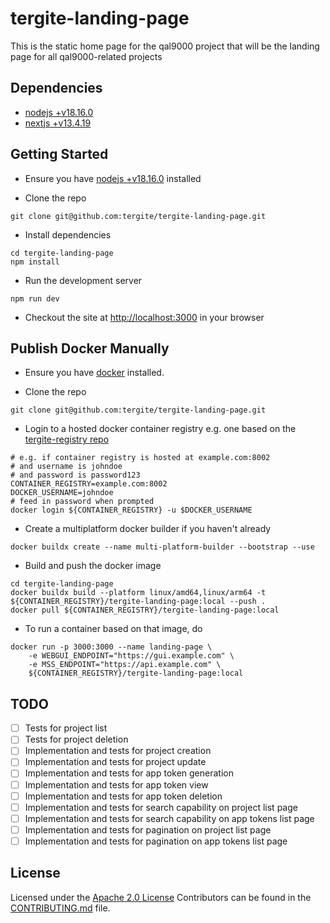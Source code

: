 # tergite-landing-page

This is the static home page for the qal9000 project that will be the landing page for all qal9000-related projects

## Dependencies

-   [nodejs +v18.16.0](https://nodejs.org/en/download)
-   [nextjs +v13.4.19](https://nextjs.org/)

## Getting Started

-   Ensure you have [nodejs +v18.16.0](https://nodejs.org/en/download) installed

-   Clone the repo

```shell
git clone git@github.com:tergite/tergite-landing-page.git
```

-   Install dependencies

```shell
cd tergite-landing-page
npm install
```

-   Run the development server

```shell
npm run dev
```

-   Checkout the site at [http://localhost:3000](http://localhost:3000) in your browser

## Publish Docker Manually

-   Ensure you have [docker](https://docs.docker.com/engine/install/) installed.

-   Clone the repo

```shell
git clone git@github.com:tergite/tergite-landing-page.git
```

-   Login to a hosted docker container registry e.g. one based on the [tergite-registry repo](https://github.com/tergite/tergite-registry)

```shell
# e.g. if container registry is hosted at example.com:8002
# and username is johndoe
# and password is password123
CONTAINER_REGISTRY=example.com:8002
DOCKER_USERNAME=johndoe
# feed in password when prompted
docker login ${CONTAINER_REGISTRY} -u $DOCKER_USERNAME
```

-   Create a multiplatform docker builder if you haven't already

```shell
docker buildx create --name multi-platform-builder --bootstrap --use
```

-   Build and push the docker image

```shell
cd tergite-landing-page
docker buildx build --platform linux/amd64,linux/arm64 -t ${CONTAINER_REGISTRY}/tergite-landing-page:local --push .
docker pull ${CONTAINER_REGISTRY}/tergite-landing-page:local
```

-   To run a container based on that image, do

```shell
docker run -p 3000:3000 --name landing-page \
    -e WEBGUI_ENDPOINT="https://gui.example.com" \
    -e MSS_ENDPOINT="https://api.example.com" \
    ${CONTAINER_REGISTRY}/tergite-landing-page:local
```

## TODO

-   [ ] Tests for project list
-   [ ] Tests for project deletion
-   [ ] Implementation and tests for project creation
-   [ ] Implementation and tests for project update
-   [ ] Implementation and tests for app token generation
-   [ ] Implementation and tests for app token view
-   [ ] Implementation and tests for app token deletion
-   [ ] Implementation and tests for search capability on project list page
-   [ ] Implementation and tests for search capability on app tokens list page
-   [ ] Implementation and tests for pagination on project list page
-   [ ] Implementation and tests for pagination on app tokens list page

## License

Licensed under the [Apache 2.0 License](./LICENSE)
Contributors can be found in the [CONTRIBUTING.md](./CONTRIBUTING.md) file.

